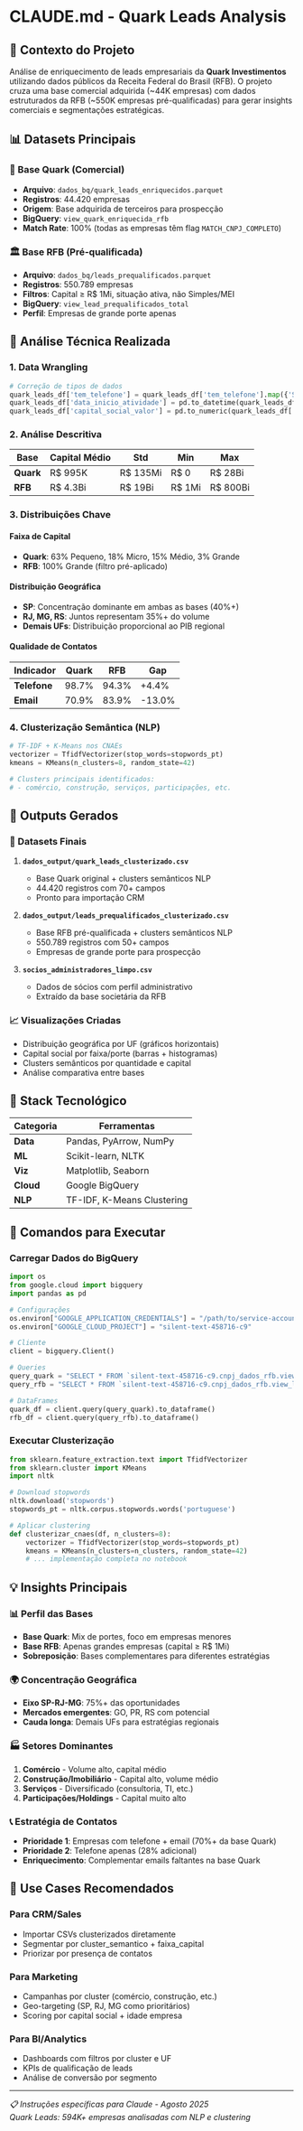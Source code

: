 # CLAUDE.md - Quark Leads Analysis

## 🎯 Contexto do Projeto

Análise de enriquecimento de leads empresariais da **Quark Investimentos** utilizando dados públicos da Receita Federal do Brasil (RFB). O projeto cruza uma base comercial adquirida (~44K empresas) com dados estruturados da RFB (~550K empresas pré-qualificadas) para gerar insights comerciais e segmentações estratégicas.

## 📊 Datasets Principais

### **🎯 Base Quark (Comercial)**
- **Arquivo**: `dados_bq/quark_leads_enriquecidos.parquet`
- **Registros**: 44.420 empresas
- **Origem**: Base adquirida de terceiros para prospecção
- **BigQuery**: `view_quark_enriquecida_rfb`
- **Match Rate**: 100% (todas as empresas têm flag `MATCH_CNPJ_COMPLETO`)

### **🏛️ Base RFB (Pré-qualificada)**
- **Arquivo**: `dados_bq/leads_prequalificados.parquet`
- **Registros**: 550.789 empresas
- **Filtros**: Capital ≥ R$ 1Mi, situação ativa, não Simples/MEI
- **BigQuery**: `view_lead_prequalificados_total`
- **Perfil**: Empresas de grande porte apenas

## 🔬 Análise Técnica Realizada

### **1. Data Wrangling**
```python
# Correção de tipos de dados
quark_leads_df['tem_telefone'] = quark_leads_df['tem_telefone'].map({'SIM': True, 'NÃO': False})
quark_leads_df['data_inicio_atividade'] = pd.to_datetime(quark_leads_df['data_inicio_atividade'])
quark_leads_df['capital_social_valor'] = pd.to_numeric(quark_leads_df['capital_social_valor'], errors='coerce')
```

### **2. Análise Descritiva**
| Base | Capital Médio | Std | Min | Max |
|------|---------------|-----|-----|-----|
| **Quark** | R$ 995K | R$ 135Mi | R$ 0 | R$ 28Bi |
| **RFB** | R$ 4.3Bi | R$ 19Bi | R$ 1Mi | R$ 800Bi |

### **3. Distribuições Chave**

#### **Faixa de Capital**
- **Quark**: 63% Pequeno, 18% Micro, 15% Médio, 3% Grande
- **RFB**: 100% Grande (filtro pré-aplicado)

#### **Distribuição Geográfica**
- **SP**: Concentração dominante em ambas as bases (40%+)
- **RJ, MG, RS**: Juntos representam 35%+ do volume
- **Demais UFs**: Distribuição proporcional ao PIB regional

#### **Qualidade de Contatos**
| Indicador | Quark | RFB | Gap |
|-----------|-------|-----|-----|
| **Telefone** | 98.7% | 94.3% | +4.4% |
| **Email** | 70.9% | 83.9% | -13.0% |

### **4. Clusterização Semântica (NLP)**
```python
# TF-IDF + K-Means nos CNAEs
vectorizer = TfidfVectorizer(stop_words=stopwords_pt)
kmeans = KMeans(n_clusters=8, random_state=42)

# Clusters principais identificados:
# - comércio, construção, serviços, participações, etc.
```

## 📁 Outputs Gerados

### **💾 Datasets Finais**
1. **`dados_output/quark_leads_clusterizado.csv`**
   - Base Quark original + clusters semânticos NLP
   - 44.420 registros com 70+ campos
   - Pronto para importação CRM

2. **`dados_output/leads_prequalificados_clusterizado.csv`**
   - Base RFB pré-qualificada + clusters semânticos NLP  
   - 550.789 registros com 50+ campos
   - Empresas de grande porte para prospecção

3. **`socios_administradores_limpo.csv`**
   - Dados de sócios com perfil administrativo
   - Extraído da base societária da RFB

### **📈 Visualizações Criadas**
- Distribuição geográfica por UF (gráficos horizontais)
- Capital social por faixa/porte (barras + histogramas)
- Clusters semânticos por quantidade e capital
- Análise comparativa entre bases

## 🧮 Stack Tecnológico

| Categoria | Ferramentas |
|-----------|-------------|
| **Data** | Pandas, PyArrow, NumPy |
| **ML** | Scikit-learn, NLTK |
| **Viz** | Matplotlib, Seaborn |
| **Cloud** | Google BigQuery |
| **NLP** | TF-IDF, K-Means Clustering |

## 🎯 Comandos para Executar

### **Carregar Dados do BigQuery**
```python
import os
from google.cloud import bigquery
import pandas as pd

# Configurações
os.environ["GOOGLE_APPLICATION_CREDENTIALS"] = "/path/to/service-account.json"
os.environ["GOOGLE_CLOUD_PROJECT"] = "silent-text-458716-c9"

# Cliente
client = bigquery.Client()

# Queries
query_quark = "SELECT * FROM `silent-text-458716-c9.cnpj_dados_rfb.view_quark_enriquecida_rfb`"
query_rfb = "SELECT * FROM `silent-text-458716-c9.cnpj_dados_rfb.view_lead_prequalificados_total`"

# DataFrames
quark_df = client.query(query_quark).to_dataframe()
rfb_df = client.query(query_rfb).to_dataframe()
```

### **Executar Clusterização**
```python
from sklearn.feature_extraction.text import TfidfVectorizer
from sklearn.cluster import KMeans
import nltk

# Download stopwords
nltk.download('stopwords')
stopwords_pt = nltk.corpus.stopwords.words('portuguese')

# Aplicar clustering
def clusterizar_cnaes(df, n_clusters=8):
    vectorizer = TfidfVectorizer(stop_words=stopwords_pt)
    kmeans = KMeans(n_clusters=n_clusters, random_state=42)
    # ... implementação completa no notebook
```

## 💡 Insights Principais

### **📊 Perfil das Bases**
- **Base Quark**: Mix de portes, foco em empresas menores
- **Base RFB**: Apenas grandes empresas (capital ≥ R$ 1Mi)
- **Sobreposição**: Bases complementares para diferentes estratégias

### **🌍 Concentração Geográfica**
- **Eixo SP-RJ-MG**: 75%+ das oportunidades
- **Mercados emergentes**: GO, PR, RS com potencial
- **Cauda longa**: Demais UFs para estratégias regionais

### **🏭 Setores Dominantes**
1. **Comércio** - Volume alto, capital médio
2. **Construção/Imobiliário** - Capital alto, volume médio  
3. **Serviços** - Diversificado (consultoria, TI, etc.)
4. **Participações/Holdings** - Capital muito alto

### **📞 Estratégia de Contatos**
- **Prioridade 1**: Empresas com telefone + email (70%+ da base Quark)
- **Prioridade 2**: Telefone apenas (28% adicional)
- **Enriquecimento**: Complementar emails faltantes na base Quark

## 🚀 Use Cases Recomendados

### **Para CRM/Sales**
- Importar CSVs clusterizados diretamente
- Segmentar por cluster_semantico + faixa_capital
- Priorizar por presença de contatos

### **Para Marketing**
- Campanhas por cluster (comércio, construção, etc.)
- Geo-targeting (SP, RJ, MG como prioritários)
- Scoring por capital social + idade empresa

### **Para BI/Analytics**
- Dashboards com filtros por cluster e UF
- KPIs de qualificação de leads
- Análise de conversão por segmento

---

*📋 Instruções específicas para Claude - Agosto 2025*  
*Quark Leads: 594K+ empresas analisadas com NLP e clustering*